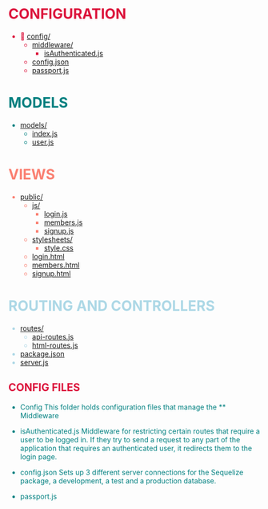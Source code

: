 

<span style='color: crimson;'>

# CONFIGURATION

* :file_folder: [config/](.\Develop\config)
  * [middleware/](.\Develop\config\middleware)
    * [isAuthenticated.js](.\Develop\config\middleware\isAuthenticated.js)
  * [config.json](.\Develop\config\config.json)
  * [passport.js](.\Develop\config\passport.js)

</span>

<span style='color: teal;'>

# MODELS
* [models/](.\Develop\models)
  * [index.js](.\Develop\models\index.js)
  * [user.js](.\Develop\models\user.js)

<span style='color:salmon'>

# VIEWS

* [public/](.\Develop\public)
  * [js/](.\Develop\public\js)
    * [login.js](.\Develop\public\js\login.js)
    * [members.js](.\Develop\public\js\members.js)
    * [signup.js](.\Develop\public\js\signup.js)
  * [stylesheets/](.\Develop\public\stylesheets)
    * [style.css](.\Develop\public\stylesheets\style.css)
  * [login.html](.\Develop\public\login.html)
  * [members.html](.\Develop\public\members.html)
  * [signup.html](.\Develop\public\signup.html)


</span>
<span style='color: lightblue;'>

# ROUTING AND CONTROLLERS
* [routes/](.\Develop\routes)
  * [api-routes.js](.\Develop\routes\api-routes.js)
  * [html-routes.js](.\Develop\routes\html-routes.js)
* [package.json](.\Develop\package.json)
* [server.js](.\Develop\server.js)
  
</span>

<span style='color: crimson;'>

## CONFIG FILES

</span>

* Config
  This folder holds configuration files that manage the 
** Middleware
 - isAuthenticated.js
Middleware for restricting certain routes that require a user to be logged in. If they try to send a request to any part of the application that requires an authenticated user, it redirects them to the login page.

- config.json 
  Sets up 3 different server connections for the Sequelize package, a development, a test and a production database.

- passport.js
  